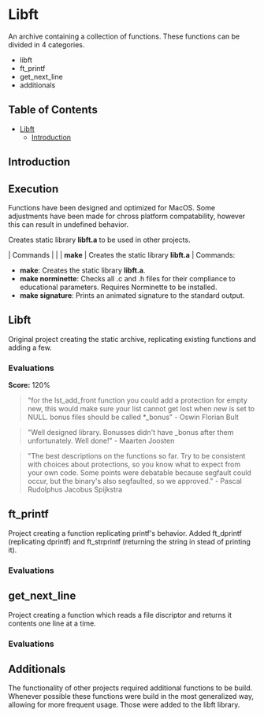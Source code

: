 # Libft
An archive containing a collection of functions. These functions can be divided in 4 categories.
- libft
- ft_printf
- get_next_line
- additionals

## Table of Contents
- [Libft](#Libft)
	- [Introduction](#introduction)

## Introduction

## Execution
Functions have been designed and optimized for MacOS.
Some adjustments have been made for chross platform compatability, however this can result in undefined behavior.

Creates static library **libft.a** to be used in other projects.

| Commands |  |
| **make** | Creates the static library **libft.a** |
Commands:
- **make**:&nbsp;Creates the static library **libft.a**.
- **make norminette**:&nbsp;Checks all .c and .h files for their compliance to educational parameters. Requires Norminette to be installed.
- **make signature**:&nbsp;Prints an animated signature to the standard output.

## Libft
Original project creating the static archive, replicating existing functions and adding a few.

### Evaluations
**Score:** 120%

> "for the lst_add_front function you could add a protection for empty new, this would make sure your list cannot get lost when new is set to NULL. bonus files should be called *_bonus"
> 		- Oswin Florian Bult

> "Well designed library. Bonusses didn't have _bonus after them unfortunately. Well done!"
> 		- Maarten Joosten

> "The best descriptions on the functions so far. Try to be consistent with choices about protections, so you know what to expect from your own code. Some points were debatable because segfault could occur, but the binary's also segfaulted, so we approved."
> 		- Pascal Rudolphus Jacobus Spijkstra

## ft_printf
Project creating a function replicating printf's behavior. Added ft_dprintf (replicating dprintf) and ft_strprintf (returning the string in stead of printing it).

### Evaluations


## get_next_line
Project creating a function which reads a file discriptor and returns it contents one line at a time.

### Evaluations

## Additionals
The functionality of other projects required additional functions to be build. Whenever possible these functions were build in the most generalized way, allowing for more frequent usage. Those were added to the libft library.

